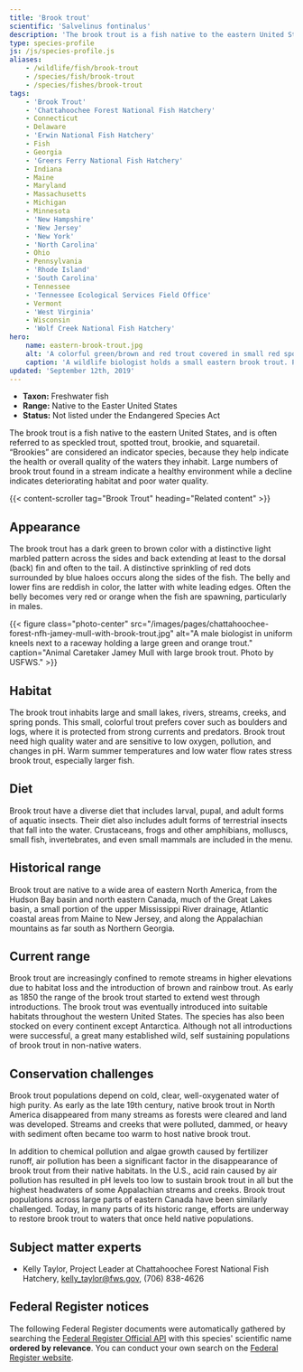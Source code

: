 ```yaml
---
title: 'Brook trout'
scientific: 'Salvelinus fontinalus'
description: 'The brook trout is a fish native to the eastern United States, and is often referred to as speckled trout, spotted trout, brookie, and squaretail. “Brookies” are considered an indicator species, because they help indicate the health or overall quality of the waters they inhabit.'
type: species-profile
js: /js/species-profile.js
aliases:
    - /wildlife/fish/brook-trout
    - /species/fish/brook-trout
    - /species/fishes/brook-trout
tags:
    - 'Brook Trout'
    - 'Chattahoochee Forest National Fish Hatchery'
    - Connecticut
    - Delaware
    - 'Erwin National Fish Hatchery'
    - Fish
    - Georgia
    - 'Greers Ferry National Fish Hatchery'
    - Indiana
    - Maine
    - Maryland
    - Massachusetts
    - Michigan
    - Minnesota
    - 'New Hampshire'
    - 'New Jersey'
    - 'New York'
    - 'North Carolina'
    - Ohio
    - Pennsylvania
    - 'Rhode Island'
    - 'South Carolina'
    - Tennessee
    - 'Tennessee Ecological Services Field Office'
    - Vermont
    - 'West Virginia'
    - Wisconsin
    - 'Wolf Creek National Fish Hatchery'
hero:
    name: eastern-brook-trout.jpg
    alt: 'A colorful green/brown and red trout covered in small red spots.'
    caption: 'A wildlife biologist holds a small eastern brook trout. Photo by Steve Droter, Chesapeake Bay Program.'
updated: 'September 12th, 2019'
---
```


- **Taxon:** Freshwater fish
- **Range:** Native to the Easter United States
- **Status:** Not listed under the Endangered Species Act

The brook trout is a fish native to the eastern United States, and is often referred to as speckled trout, spotted trout, brookie, and squaretail. “Brookies” are considered an indicator species, because they help indicate the health or overall quality of the waters they inhabit. Large numbers of brook trout found in a stream indicate a healthy environment while a decline indicates deteriorating habitat and poor water quality.

{{< content-scroller tag="Brook Trout" heading="Related content" >}}

## Appearance

The brook trout has a dark green to brown color with a distinctive light marbled pattern across the sides and back extending at least to the dorsal (back) fin and often to the tail. A distinctive sprinkling of red dots surrounded by blue haloes occurs along the sides of the fish. The belly and lower fins are reddish in color, the latter with white leading edges. Often the belly becomes very red or orange when the fish are spawning, particularly in males.

{{< figure class="photo-center" src="/images/pages/chattahoochee-forest-nfh-jamey-mull-with-brook-trout.jpg" alt="A male biologist in uniform kneels next to a raceway holding a large green and orange trout." caption="Animal Caretaker Jamey Mull with large brook trout. Photo by USFWS." >}}

## Habitat

The brook trout inhabits large and small lakes, rivers, streams, creeks, and spring ponds. This small, colorful trout prefers cover such as boulders and logs, where it is protected from strong currents and predators. Brook trout need high quality water and are sensitive to low oxygen, pollution, and changes in pH. Warm summer temperatures and low water flow rates stress brook trout, especially larger fish.

## Diet

Brook trout have a diverse diet that includes larval, pupal, and adult forms of aquatic insects. Their diet also includes adult forms of terrestrial insects that fall into the water. Crustaceans, frogs and other amphibians, molluscs, small fish, invertebrates, and even small mammals are included in the menu.

## Historical range

Brook trout are native to a wide area of eastern North America, from the Hudson Bay basin and north eastern Canada, much of the Great Lakes basin, a small portion of the upper Mississippi River drainage, Atlantic coastal areas from Maine to New Jersey, and along the Appalachian mountains as far south as Northern Georgia.

## Current range

Brook trout are increasingly confined to remote streams in higher elevations due to habitat loss and the introduction of brown and rainbow trout. As early as 1850 the range of the brook trout started to extend west through introductions. The brook trout was eventually introduced into suitable habitats throughout the western United States. The species has also been stocked on every continent except Antarctica. Although not all introductions were successful, a great many established wild, self sustaining populations of brook trout in non-native waters.

## Conservation challenges

Brook trout populations depend on cold, clear, well-oxygenated water of high purity. As early as the late 19th century, native brook trout in North America disappeared from many streams as forests were cleared and land was developed. Streams and creeks that were polluted, dammed, or heavy with sediment often became too warm to host native brook trout.

In addition to chemical pollution and algae growth caused by fertilizer runoff, air pollution has been a significant factor in the disappearance of brook trout from their native habitats. In the U.S., acid rain caused by air pollution has resulted in pH levels too low to sustain brook trout in all but the highest headwaters of some Appalachian streams and creeks. Brook trout populations across large parts of eastern Canada have been similarly challenged. Today, in many parts of its historic range, efforts are underway to restore brook trout to waters that once held native populations.

## Subject matter experts

- Kelly Taylor, Project Leader at Chattahoochee Forest National Fish Hatchery, [kelly_taylor@fws.gov](mailto:kelly_taylor@fws.gov), (706) 838-4626

## Federal Register notices

The following Federal Register documents were automatically gathered by searching the [Federal Register Official API](https://www.federalregister.gov/blog/learn/developers) with this species' scientific name **ordered by relevance**. You can conduct your own search on the [Federal Register website](https://www.federalregister.gov/articles/search).
